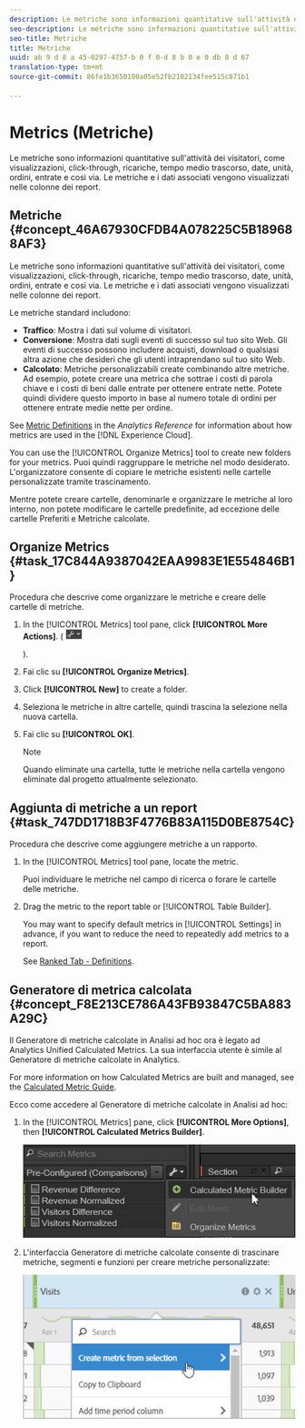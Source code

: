 ```yaml
---
description: Le metriche sono informazioni quantitative sull'attività dei visitatori, come visualizzazioni, click-through, ricariche, tempo medio trascorso, date, unità, ordini, entrate e così via. Le metriche e i dati associati vengono visualizzati nelle colonne dei report.
seo-description: Le metriche sono informazioni quantitative sull'attività dei visitatori, come visualizzazioni, click-through, ricariche, tempo medio trascorso, date, unità, ordini, entrate e così via. Le metriche e i dati associati vengono visualizzati nelle colonne dei report.
seo-title: Metriche
title: Metriche
uuid: ab 9 d 8 a 45-0297-4757-b 0 f 0-d 8 b 0 e 0 db 8 d 67
translation-type: tm+mt
source-git-commit: 86fe1b3650100a05e52fb2102134fee515c871b1

---
```



# Metrics (Metriche)

Le metriche sono informazioni quantitative sull'attività dei visitatori, come visualizzazioni, click-through, ricariche, tempo medio trascorso, date, unità, ordini, entrate e così via. Le metriche e i dati associati vengono visualizzati nelle colonne dei report.

## Metriche {#concept_46A67930CFDB4A078225C5B189688AF3}

Le metriche sono informazioni quantitative sull'attività dei visitatori, come visualizzazioni, click-through, ricariche, tempo medio trascorso, date, unità, ordini, entrate e così via. Le metriche e i dati associati vengono visualizzati nelle colonne dei report.

Le metriche standard includono:

* **Traffico**: Mostra i dati sul volume di visitatori.
* **Conversione**: Mostra dati sugli eventi di successo sul tuo sito Web. Gli eventi di successo possono includere acquisti, download o qualsiasi altra azione che desideri che gli utenti intraprendano sul tuo sito Web.
* **Calcolato**: Metriche personalizzabili create combinando altre metriche. Ad esempio, potete creare una metrica che sottrae i costi di parola chiave e i costi di beni dalle entrate per ottenere entrate nette. Potete quindi dividere questo importo in base al numero totale di ordini per ottenere entrate medie nette per ordine.

See [Metric Definitions](https://marketing.adobe.com/resources/help/en_US/reference/index.html?f=metrics) in the *Analytics Reference* for information about how metrics are used in the [!DNL Experience Cloud].

You can use the [!UICONTROL Organize Metrics] tool to create new folders for your metrics. Puoi quindi raggruppare le metriche nel modo desiderato. L'organizzatore consente di copiare le metriche esistenti nelle cartelle personalizzate tramite trascinamento.

Mentre potete creare cartelle, denominarle e organizzare le metriche al loro interno, non potete modificare le cartelle predefinite, ad eccezione delle cartelle Preferiti e Metriche calcolate.

## Organize Metrics {#task_17C844A9387042EAA9983E1E554846B1}

Procedura che descrive come organizzare le metriche e creare delle cartelle di metriche.

<!-- 

t_organize_metrics.xml

 -->

1. In the [!UICONTROL Metrics] tool pane, click **[!UICONTROL More Actions]**. (  ![](assets/tools_icon.png)

   ).
1. Fai clic su **[!UICONTROL Organize Metrics]**.
1. Click **[!UICONTROL New]** to create a folder.
1. Seleziona le metriche in altre cartelle, quindi trascina la selezione nella nuova cartella.
1. Fai clic su **[!UICONTROL OK]**.

   >[!NOTE]
   >
   >Quando eliminate una cartella, tutte le metriche nella cartella vengono eliminate dal progetto attualmente selezionato.

## Aggiunta di metriche a un report {#task_747DD1718B3F4776B83A115D0BE8754C}

Procedura che descrive come aggiungere metriche a un rapporto.

<!-- 

t_add_metrics_dsc.xml

 -->

1. In the [!UICONTROL Metrics] tool pane, locate the metric.

   Puoi individuare le metriche nel campo di ricerca o forare le cartelle delle metriche.

1. Drag the metric to the report table or [!UICONTROL Table Builder].

   You may want to specify default metrics in [!UICONTROL Settings] in advance, if you want to reduce the need to repeatedly add metrics to a report.

   See [Ranked Tab - Definitions](../../analyze/ad-hoc-analysis/c-global-settings.md#reference_FB9BADD7E3DA42C1BB2A02A6E9D5C1CF).

## Generatore di metrica calcolata {#concept_F8E213CE786A43FB93847C5BA883A29C}

Il Generatore di metriche calcolate in Analisi ad hoc ora è legato ad Analytics Unified Calculated Metrics. La sua interfaccia utente è simile al Generatore di metriche calcolate in Analytics.

<!-- 

c_calc_metric_builder.xml

 -->

For more information on how Calculated Metrics are built and managed, see the [Calculated Metric Guide](https://marketing.adobe.com/resources/help/en_US/analytics/calcmetrics/).

Ecco come accedere al Generatore di metriche calcolate in Analisi ad hoc:

1. In the [!UICONTROL Metrics] pane, click **[!UICONTROL More Options]**, then **[!UICONTROL Calculated Metrics Builder]**.

   ![](assets/more_options_calc.png)

1. L'interfaccia Generatore di metriche calcolate consente di trascinare metriche, segmenti e funzioni per creare metriche personalizzate:

   ![](assets/calc_metrics.png)

